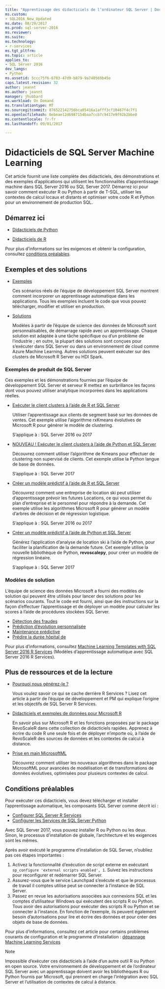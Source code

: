 ```yaml
---
title: "Apprentissage des didacticiels de l’ordinateur SQL Server | Documents Microsoft"
ms.custom:
- SQL2016_New_Updated
ms.date: 08/29/2017
ms.prod: sql-server-2016
ms.reviewer: 
ms.suite: 
ms.technology:
- r-services
ms.tgt_pltfrm: 
ms.topic: article
applies_to:
- SQL Server 2016
dev_langs:
- Python
ms.assetid: 5ccc75f6-6703-47d9-b879-9a740569b45e
caps.latest.revision: 32
author: jeannt
ms.author: jeannt
manager: jhubbard
ms.workload: On Demand
ms.translationtype: MT
ms.sourcegitcommit: 876522142756bca05416a1afff3cf10467f4c7f1
ms.openlocfilehash: 0ebeae12d6987154baa7ccb7c9417e9f92b2bbe0
ms.contentlocale: fr-fr
ms.lasthandoff: 09/01/2017

---
```

# <a name="sql-server-machine-learning-tutorials"></a>Didacticiels de SQL Server Machine Learning

Cet article fournit une liste complète des didacticiels, des démonstrations et des exemples d’applications qui utilisent les fonctionnalités d’apprentissage machine dans SQL Server 2016 ou SQL Server 2017. Démarrez ici pour savoir comment exécuter R ou Python à partir de T-SQL, utiliser les contextes de calcul locaux et distants et optimiser votre code R et Python pour un environnement de production SQL.

## <a name="start-here"></a>Démarrez ici

+ [Didacticiels de Python](../tutorials/sql-server-python-tutorials.md)

+ [Didacticiels de R](../tutorials/sql-server-r-tutorials.md)

Pour plus d’informations sur les exigences et obtenir la configuration, consultez [conditions préalables](#bkmk_prerequisites).

## <a name="samples-and-solutions"></a>Exemples et des solutions

+ [Exemples](#bkmk_samples) 

    Ces scénarios réels de l’équipe de développement SQL Server montrent comment incorporer un apprentissage automatique dans les applications. Tous les exemples incluent le code que vous pouvez télécharger, modifier et utiliser en production.

+ [Solutions](#bkmk_solutions) 

    Modèles à partir de l’équipe de science des données de Microsoft sont personnalisables, de démarrage rapide avec un apprentissage. Chaque solution est adaptée à une tâche spécifique ou d’un problème de l’industrie ; en outre, la plupart des solutions sont conçues pour s’exécuter dans SQL Server ou dans un environnement de cloud comme Azure Machine Learning. Autres solutions peuvent exécuter sur des clusters de Microsoft R Server ou HDI Spark.

### <a name ="bkmk_samples"></a>Exemples de produit de SQL Server

Ces exemples et les démonstrations fournies par l’équipe de développement SQL Server et serveur R mettez en surbrillance les façons dont vous pouvez utiliser analytique incorporées dans les applications réelles.

+ [Exécuter le client clusters à l’aide de R et SQL Server](https://microsoft.github.io/sql-ml-tutorials/R/customerclustering/)

  Utiliser l’apprentissage aux clients de segment basé sur les données de ventes. Cet exemple utilise l’algorithme rxKmeans évolutives de Microsoft R pour générer le modèle de clustering. 
  
  S’applique à : SQL Server 2016 ou 2017

+ [NOUVEAU ! Exécuter le client clusters à l’aide de Python et SQL Server](https://microsoft.github.io/sql-ml-tutorials/python/customerclustering/)

    Découvrez comment utiliser l’algorithme de Kmeans pour effectuer de clustering non supervisé de clients. Cet exemple utilise la Python langue de base de données. 
    
    S’applique à : SQL Server 2017

+ [Créer un modèle prédictif à l’aide de R et SQL Server](https://microsoft.github.io/sql-ml-tutorials/R/rentalprediction)

  Découvrez comment une entreprise de location ski peut utiliser d’apprentissage prévoir les futures Locations, ce qui vous permet du plan d’entreprise et le personnel pour répondre à la demande. Cet exemple utilise les algorithmes Microsoft R pour générer un modèle d’arbres de décision et de régression logistique. 
  
  S’applique à : SQL Server 2016 ou 2017

+ [Créer un modèle prédictif à l’aide de Python et SQL Server](https://microsoft.github.io/sql-ml-tutorials/python/rentalprediction/)

   Générez l’application d’analyse de location ski à l’aide de Python, pour faciliter la planification de la demande future. Cet exemple utilise la nouvelle bibliothèque de Python, **revoscalepy**, pour créer un modèle de régression linéaire. 
   
   S’applique à : SQL Server 2017

### <a name="bkmk_solutions"></a>Modèles de solution

L’équipe de science des données Microsoft a fourni des modèles de solution qui peuvent être utilisés pour lancer des solutions pour les scénarios courants. Tout le code est fourni, ainsi que des instructions sur la façon d’effectuer l’apprentissage et de déployer un modèle pour calculer les scores à l’aide de procédures stockées SQL Server.

+ [Détection des fraudes](https://gallery.cortanaanalytics.com/Tutorial/Online-Fraud-Detection-Template-with-SQL-Server-R-Services-1)
+ [Prédiction d’évolution personnalisée](https://gallery.cortanaanalytics.com/Tutorial/Customer-Churn-Prediction-Template-with-SQL-Server-R-Services-1)
+ [Maintenance prédictive](https://gallery.cortanaanalytics.com/Tutorial/Predictive-Maintenance-Template-with-SQL-Server-R-Services-1)
+ [Prédire la durée hôpital de](https://gallery.cortanaintelligence.com/Solution/Predicting-Length-of-Stay-in-Hospitals-1)

Pour plus d’informations, consultez [Machine Learning Templates with SQL Server 2016 R Services](https://blogs.technet.microsoft.com/machinelearning/2016/03/23/machine-learning-templates-with-sql-server-2016-r-services/) (Modèles d’apprentissage automatique avec SQL Server 2016 R Services).

## <a name="more-resources-and-reading"></a>Plus de ressources et de la lecture

+ [Pourquoi nous générez-le ?](https://blogs.msdn.microsoft.com/sqlserverstorageengine/2017/01/10/sql-server-r-services-why-did-we-build-it/)

    Vous voulez savoir ce qui se cache derrière R Services ? Lisez cet article à partir de l’équipe de développement et PM qui explique l’origine et les objectifs de SQL Server R Services.

+ [Didacticiels et exemples de données pour Microsoft R](https://docs.microsoft.com/r-server/r/tutorial-introduction)

    En savoir plus sur Microsoft R et les fonctions proposées par le package RevoScaleR dans cette collection de didacticiels rapides. Apprenez à écrire du code R une seule fois et de déployer n’importe où, à l’aide de RevoScaleR des sources de données et les contextes de calcul à distance.

+ [Prise en main MicrosoftML](https://docs.microsoft.com/r-server/r/concept-what-is-the-microsoftml-package)

  Découvrez comment utiliser les nouveaux algorithmes dans le package MicrosoftML pour avancées de modélisation et de transformations de données évolutives, optimisées pour plusieurs contextes de calcul.

## <a name="bkmk_Prerequisites"></a>Conditions préalables

Pour exécuter ces didacticiels, vous devez télécharger et installer l’apprentissage automatique, les composants SQL Server comme décrit ici :

+ [Configurer SQL Server R Services](../r/set-up-sql-server-r-services-in-database.md)
+ [Configurer les Services de SQL Server Python](../python/setup-python-machine-learning-services.md)

Avec SQL Server 2017, vous pouvez installer R ou Python ou les deux. Sinon, le processus d’installation de globale, l’architecture et les exigences sont les mêmes.

Après avoir exécuté le programme d’installation de SQL Server, n’oubliez pas ces étapes importantes :

1. Activez la fonctionnalité d’exécution de script externe en exécutant `sp_configure 'external scripts enabled', 1`. Suivez les instructions pour reconfigurer et redémarrer SQL Server.
2. Assurez-vous que le service Launchpad s’exécute et que le processus de travail il comptes utilise peut se connecter à l’instance de SQL Server.
3. Passez en revue les autorisations associées aux connexions SQL et les comptes d’utilisateur Windows qui exécutent des scripts R ou Python. Tous avoir des autorisations pour exécuter des scripts R ou Python et se connecter à l’instance. En fonction de l’exemple, ils peuvent également besoin d’autorisations pour lire et écrire des données et pour créer des objets de base de données.

Pour plus d’informations, consultez cet article pour certains problèmes courants de configuration et le programme d’installation : [dépannage Machine Learning Services](../machine-learning-troubleshooting-faq.md)

> [!NOTE]
> Impossible d’exécuter ces didacticiels à l’aide d’un autre outil R ou Python en open source. Votre environnement de développement et de l’ordinateur SQL Server avec un apprentissage doivent avoir les bibliothèques R ou Python fournis par Microsoft, qui prennent en charge l’intégration avec SQL Server et l’utilisation de contextes de calcul à distance.

